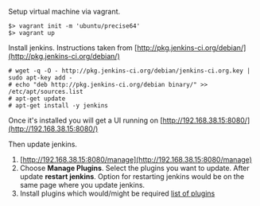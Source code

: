 Setup virtual machine via vagrant.

```shell
$> vagrant init -m 'ubuntu/precise64'
$> vagrant up
```

Install jenkins. Instructions taken from [http://pkg.jenkins-ci.org/debian/](http://pkg.jenkins-ci.org/debian/)

```shell
# wget -q -O - http://pkg.jenkins-ci.org/debian/jenkins-ci.org.key | sudo apt-key add -
# echo "deb http://pkg.jenkins-ci.org/debian binary/" >> /etc/apt/sources.list
# apt-get update
# apt-get install -y jenkins
```

Once it's installed you will get a UI running on [http://192.168.38.15:8080/](http://192.168.38.15:8080/)

Then update jenkins.

1. [http://192.168.38.15:8080/manage](http://192.168.38.15:8080/manage)
2. Choose **Manage Plugins**. Select the plugins you want to update. After update **restart jenkins**. Option for restarting jenkins would be on the same page where you update jenkins.
3. Install plugins which would/might be required [list of plugins](plugins.md)




